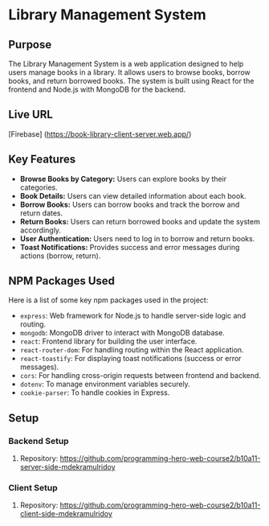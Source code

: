 # Library Management System

## Purpose
The Library Management System is a web application designed to help users manage books in a library. It allows users to browse books, borrow books, and return borrowed books. The system is built using React for the frontend and Node.js with MongoDB for the backend.

## Live URL
[Firebase]  (https://book-library-client-server.web.app/)

## Key Features
- **Browse Books by Category:** Users can explore books by their categories.
- **Book Details:** Users can view detailed information about each book.
- **Borrow Books:** Users can borrow books and track the borrow and return dates.
- **Return Books:** Users can return borrowed books and update the system accordingly.
- **User Authentication:** Users need to log in to borrow and return books.
- **Toast Notifications:** Provides success and error messages during actions (borrow, return).

## NPM Packages Used
Here is a list of some key npm packages used in the project:
- `express`: Web framework for Node.js to handle server-side logic and routing.
- `mongodb`: MongoDB driver to interact with MongoDB database.
- `react`: Frontend library for building the user interface.
- `react-router-dom`: For handling routing within the React application.
- `react-toastify`: For displaying toast notifications (success or error messages).
- `cors`: For handling cross-origin requests between frontend and backend.
- `dotenv`: To manage environment variables securely.
- `cookie-parser`: To handle cookies in Express.


## Setup

### Backend Setup
1. Repository:  https://github.com/programming-hero-web-course2/b10a11-server-side-mdekramulridoy

### Client Setup
1. Repository:  https://github.com/programming-hero-web-course2/b10a11-client-side-mdekramulridoy
   
